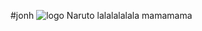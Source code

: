 #jonh
![logo](https://intranet.univ-rennes2.fr/sites/default/files/resize/UHB/SERVICE-COMMUNICATION/logor2-noir-150x147.png)
Naruto
lalalalalala
mamamama
